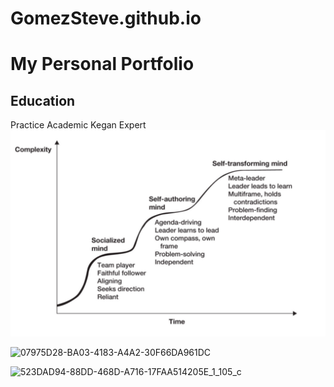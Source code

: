 # GomezSteve.github.io
# My Personal Portfolio
## Education
Practice
Academic
Kegan Expert
<img src = "https://raw.githubusercontent.com/GomezSteve/GomezSteve.github.io/main/Kegan.png" >

![07975D28-BA03-4183-A4A2-30F66DA961DC](https://github.com/GomezSteve/GomezSteve.github.io/assets/165951592/6b62521d-a30a-448c-8fb9-a6d2c7abacf1)


![523DAD94-88DD-468D-A716-17FAA514205E_1_105_c](https://github.com/GomezSteve/GomezSteve.github.io/assets/165951592/9d3565d1-df40-4f9e-84c9-f046b71b9896)

